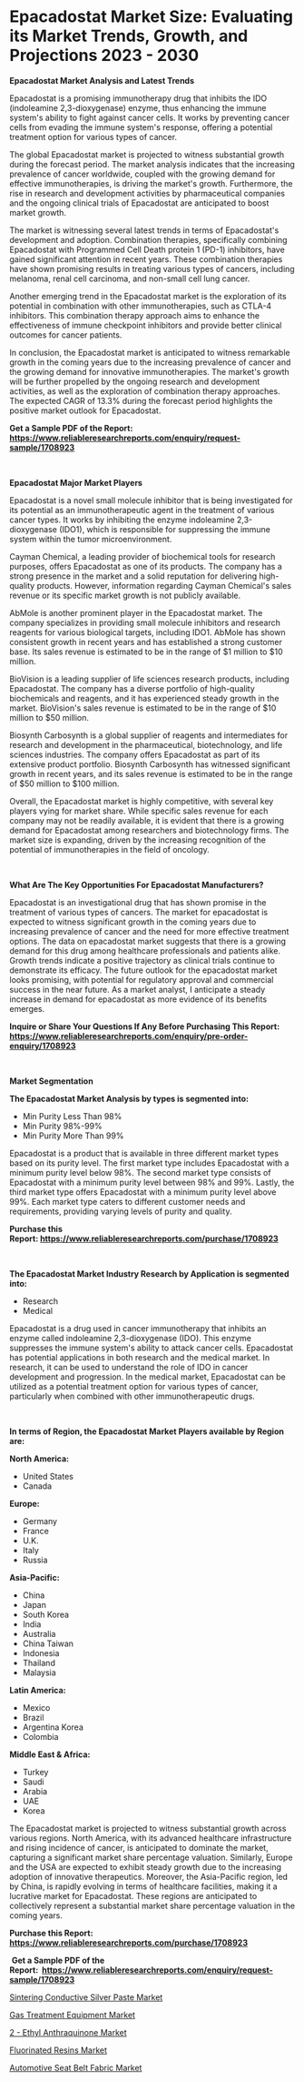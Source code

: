 <p><h1>Epacadostat Market Size: Evaluating its Market Trends, Growth, and Projections 2023 - 2030</h1></p><p><strong>Epacadostat Market Analysis and Latest Trends</strong></p>
<p><p>Epacadostat is a promising immunotherapy drug that inhibits the IDO (indoleamine 2,3-dioxygenase) enzyme, thus enhancing the immune system's ability to fight against cancer cells. It works by preventing cancer cells from evading the immune system's response, offering a potential treatment option for various types of cancer.</p><p>The global Epacadostat market is projected to witness substantial growth during the forecast period. The market analysis indicates that the increasing prevalence of cancer worldwide, coupled with the growing demand for effective immunotherapies, is driving the market's growth. Furthermore, the rise in research and development activities by pharmaceutical companies and the ongoing clinical trials of Epacadostat are anticipated to boost market growth.</p><p>The market is witnessing several latest trends in terms of Epacadostat's development and adoption. Combination therapies, specifically combining Epacadostat with Programmed Cell Death protein 1 (PD-1) inhibitors, have gained significant attention in recent years. These combination therapies have shown promising results in treating various types of cancers, including melanoma, renal cell carcinoma, and non-small cell lung cancer.</p><p>Another emerging trend in the Epacadostat market is the exploration of its potential in combination with other immunotherapies, such as CTLA-4 inhibitors. This combination therapy approach aims to enhance the effectiveness of immune checkpoint inhibitors and provide better clinical outcomes for cancer patients.</p><p>In conclusion, the Epacadostat market is anticipated to witness remarkable growth in the coming years due to the increasing prevalence of cancer and the growing demand for innovative immunotherapies. The market's growth will be further propelled by the ongoing research and development activities, as well as the exploration of combination therapy approaches. The expected CAGR of 13.3% during the forecast period highlights the positive market outlook for Epacadostat.</p></p>
<p><strong>Get a Sample PDF of the Report:&nbsp; <a href="https://www.reliableresearchreports.com/enquiry/request-sample/1708923">https://www.reliableresearchreports.com/enquiry/request-sample/1708923</a></strong></p>
<p>&nbsp;</p>
<p><strong>Epacadostat Major Market Players</strong></p>
<p><p>Epacadostat is a novel small molecule inhibitor that is being investigated for its potential as an immunotherapeutic agent in the treatment of various cancer types. It works by inhibiting the enzyme indoleamine 2,3-dioxygenase (IDO1), which is responsible for suppressing the immune system within the tumor microenvironment.</p><p>Cayman Chemical, a leading provider of biochemical tools for research purposes, offers Epacadostat as one of its products. The company has a strong presence in the market and a solid reputation for delivering high-quality products. However, information regarding Cayman Chemical's sales revenue or its specific market growth is not publicly available.</p><p>AbMole is another prominent player in the Epacadostat market. The company specializes in providing small molecule inhibitors and research reagents for various biological targets, including IDO1. AbMole has shown consistent growth in recent years and has established a strong customer base. Its sales revenue is estimated to be in the range of $1 million to $10 million.</p><p>BioVision is a leading supplier of life sciences research products, including Epacadostat. The company has a diverse portfolio of high-quality biochemicals and reagents, and it has experienced steady growth in the market. BioVision's sales revenue is estimated to be in the range of $10 million to $50 million.</p><p>Biosynth Carbosynth is a global supplier of reagents and intermediates for research and development in the pharmaceutical, biotechnology, and life sciences industries. The company offers Epacadostat as part of its extensive product portfolio. Biosynth Carbosynth has witnessed significant growth in recent years, and its sales revenue is estimated to be in the range of $50 million to $100 million.</p><p>Overall, the Epacadostat market is highly competitive, with several key players vying for market share. While specific sales revenue for each company may not be readily available, it is evident that there is a growing demand for Epacadostat among researchers and biotechnology firms. The market size is expanding, driven by the increasing recognition of the potential of immunotherapies in the field of oncology.</p></p>
<p>&nbsp;</p>
<p><strong>What Are The Key Opportunities For Epacadostat Manufacturers?</strong></p>
<p><p>Epacadostat is an investigational drug that has shown promise in the treatment of various types of cancers. The market for epacadostat is expected to witness significant growth in the coming years due to increasing prevalence of cancer and the need for more effective treatment options. The data on epacadostat market suggests that there is a growing demand for this drug among healthcare professionals and patients alike. Growth trends indicate a positive trajectory as clinical trials continue to demonstrate its efficacy. The future outlook for the epacadostat market looks promising, with potential for regulatory approval and commercial success in the near future. As a market analyst, I anticipate a steady increase in demand for epacadostat as more evidence of its benefits emerges.</p></p>
<p><strong>Inquire or Share Your Questions If Any Before Purchasing This Report: <a href="https://www.reliableresearchreports.com/enquiry/pre-order-enquiry/1708923">https://www.reliableresearchreports.com/enquiry/pre-order-enquiry/1708923</a></strong></p>
<p>&nbsp;</p>
<p><strong>Market Segmentation</strong></p>
<p><strong>The Epacadostat Market Analysis by types is segmented into:</strong></p>
<p><ul><li>Min Purity Less Than 98%</li><li>Min Purity 98%-99%</li><li>Min Purity More Than 99%</li></ul></p>
<p><p>Epacadostat is a product that is available in three different market types based on its purity level. The first market type includes Epacadostat with a minimum purity level below 98%. The second market type consists of Epacadostat with a minimum purity level between 98% and 99%. Lastly, the third market type offers Epacadostat with a minimum purity level above 99%. Each market type caters to different customer needs and requirements, providing varying levels of purity and quality.</p></p>
<p><strong>Purchase this Report:&nbsp;<a href="https://www.reliableresearchreports.com/purchase/1708923">https://www.reliableresearchreports.com/purchase/1708923</a></strong></p>
<p>&nbsp;</p>
<p><strong>The Epacadostat Market Industry Research by Application is segmented into:</strong></p>
<p><ul><li>Research</li><li>Medical</li></ul></p>
<p><p>Epacadostat is a drug used in cancer immunotherapy that inhibits an enzyme called indoleamine 2,3-dioxygenase (IDO). This enzyme suppresses the immune system's ability to attack cancer cells. Epacadostat has potential applications in both research and the medical market. In research, it can be used to understand the role of IDO in cancer development and progression. In the medical market, Epacadostat can be utilized as a potential treatment option for various types of cancer, particularly when combined with other immunotherapeutic drugs.</p></p>
<p>&nbsp;</p>
<p><strong>In terms of Region, the Epacadostat Market Players available by Region are:</strong></p>
<p>
    <p> <strong> North America: </strong>
        <ul>
            <li>United States</li>
            <li>Canada</li>
        </ul>
        </p> 
    <p> <strong> Europe: </strong>
        <ul>
            <li>Germany</li>
            <li>France</li>
            <li>U.K.</li>
            <li>Italy</li>
            <li>Russia</li>
        </ul>
        </p> 
    <p> <strong> Asia-Pacific: </strong>
        <ul>
            <li>China</li>
            <li>Japan</li>
            <li>South Korea</li>
            <li>India</li>
            <li>Australia</li>
            <li>China Taiwan</li>
            <li>Indonesia</li>
            <li>Thailand</li>
            <li>Malaysia</li>
        </ul>
        </p> 
    <p> <strong> Latin America: </strong>
        <ul>
            <li>Mexico</li>
            <li>Brazil</li>
            <li>Argentina Korea</li>
            <li>Colombia</li>
        </ul>
        </p> 
    <p> <strong> Middle East & Africa: </strong>
        <ul>
            <li>Turkey</li>
            <li>Saudi</li>
            <li>Arabia</li>
            <li>UAE</li>
            <li>Korea</li>
        </ul>
    </p>
    </p>
<p><p>The Epacadostat market is projected to witness substantial growth across various regions. North America, with its advanced healthcare infrastructure and rising incidence of cancer, is anticipated to dominate the market, capturing a significant market share percentage valuation. Similarly, Europe and the USA are expected to exhibit steady growth due to the increasing adoption of innovative therapeutics. Moreover, the Asia-Pacific region, led by China, is rapidly evolving in terms of healthcare facilities, making it a lucrative market for Epacadostat. These regions are anticipated to collectively represent a substantial market share percentage valuation in the coming years.</p></p>
<p><strong>Purchase this Report: <a href="https://www.reliableresearchreports.com/purchase/1708923">https://www.reliableresearchreports.com/purchase/1708923</a></strong></p>
<p>&nbsp;<strong>Get a Sample PDF of the Report:&nbsp;&nbsp;<a href="https://www.reliableresearchreports.com/enquiry/request-sample/1708923">https://www.reliableresearchreports.com/enquiry/request-sample/1708923</a></strong></p>
<p><strong></strong></p>
<p><p><a href="https://medium.com/@sanju991215/sintering-conductive-silver-paste-market-share-evolution-and-market-growth-trends-2023-2030-e15343641a17">Sintering Conductive Silver Paste Market</a></p><p><a href="https://medium.com/@sainreportprime/gas-treatment-equipment-market-competitive-analysis-market-trends-and-forecast-to-2030-fb150488e5fb">Gas Treatment Equipment Market</a></p><p><a href="https://medium.com/@chiragreportprime/analyzing-2-ethyl-anthraquinone-market-global-industry-perspective-and-forecast-2023-to-2030-bca460491643">2 - Ethyl Anthraquinone Market</a></p><p><a href="https://medium.com/@ssantosh15121999/fluorinated-resins-market-comprehensive-assessment-by-type-application-and-geography-3da9678c8c61">Fluorinated Resins Market</a></p><p><a href="https://medium.com/@sk99912151/automotive-seat-belt-fabric-market-research-report-its-history-and-forecast-2023-to-2030-b6189af61498">Automotive Seat Belt Fabric Market</a></p></p>